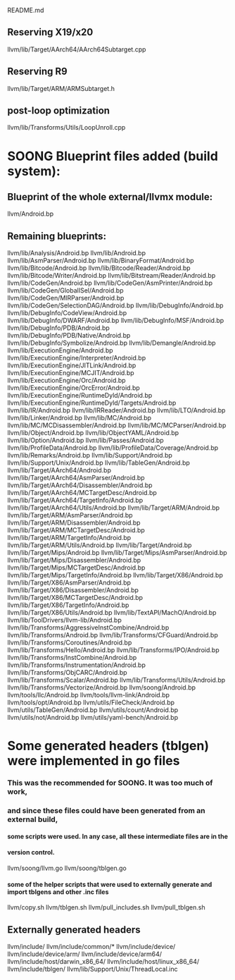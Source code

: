 README.md

## Reserving X19/x20
llvm/lib/Target/AArch64/AArch64Subtarget.cpp
## Reserving R9
llvm/lib/Target/ARM/ARMSubtarget.h

## post-loop optimization
llvm/lib/Transforms/Utils/LoopUnroll.cpp

# SOONG Blueprint files added (build system):

## Blueprint of the whole external/llvmx module:
llvm/Android.bp
## Remaining blueprints:
llvm/lib/Analysis/Android.bp
llvm/lib/Android.bp
llvm/lib/AsmParser/Android.bp
llvm/lib/BinaryFormat/Android.bp
llvm/lib/Bitcode/Android.bp
llvm/lib/Bitcode/Reader/Android.bp
llvm/lib/Bitcode/Writer/Android.bp
llvm/lib/Bitstream/Reader/Android.bp
llvm/lib/CodeGen/Android.bp
llvm/lib/CodeGen/AsmPrinter/Android.bp
llvm/lib/CodeGen/GlobalISel/Android.bp
llvm/lib/CodeGen/MIRParser/Android.bp
llvm/lib/CodeGen/SelectionDAG/Android.bp
llvm/lib/DebugInfo/Android.bp
llvm/lib/DebugInfo/CodeView/Android.bp
llvm/lib/DebugInfo/DWARF/Android.bp
llvm/lib/DebugInfo/MSF/Android.bp
llvm/lib/DebugInfo/PDB/Android.bp
llvm/lib/DebugInfo/PDB/Native/Android.bp
llvm/lib/DebugInfo/Symbolize/Android.bp
llvm/lib/Demangle/Android.bp
llvm/lib/ExecutionEngine/Android.bp
llvm/lib/ExecutionEngine/Interpreter/Android.bp
llvm/lib/ExecutionEngine/JITLink/Android.bp
llvm/lib/ExecutionEngine/MCJIT/Android.bp
llvm/lib/ExecutionEngine/Orc/Android.bp
llvm/lib/ExecutionEngine/OrcError/Android.bp
llvm/lib/ExecutionEngine/RuntimeDyld/Android.bp
llvm/lib/ExecutionEngine/RuntimeDyld/Targets/Android.bp
llvm/lib/IR/Android.bp
llvm/lib/IRReader/Android.bp
llvm/lib/LTO/Android.bp
llvm/lib/Linker/Android.bp
llvm/lib/MC/Android.bp
llvm/lib/MC/MCDisassembler/Android.bp
llvm/lib/MC/MCParser/Android.bp
llvm/lib/Object/Android.bp
llvm/lib/ObjectYAML/Android.bp
llvm/lib/Option/Android.bp
llvm/lib/Passes/Android.bp
llvm/lib/ProfileData/Android.bp
llvm/lib/ProfileData/Coverage/Android.bp
llvm/lib/Remarks/Android.bp
llvm/lib/Support/Android.bp
llvm/lib/Support/Unix/Android.bp
llvm/lib/TableGen/Android.bp
llvm/lib/Target/AArch64/Android.bp
llvm/lib/Target/AArch64/AsmParser/Android.bp
llvm/lib/Target/AArch64/Disassembler/Android.bp
llvm/lib/Target/AArch64/MCTargetDesc/Android.bp
llvm/lib/Target/AArch64/TargetInfo/Android.bp
llvm/lib/Target/AArch64/Utils/Android.bp
llvm/lib/Target/ARM/Android.bp
llvm/lib/Target/ARM/AsmParser/Android.bp
llvm/lib/Target/ARM/Disassembler/Android.bp
llvm/lib/Target/ARM/MCTargetDesc/Android.bp
llvm/lib/Target/ARM/TargetInfo/Android.bp
llvm/lib/Target/ARM/Utils/Android.bp
llvm/lib/Target/Android.bp
llvm/lib/Target/Mips/Android.bp
llvm/lib/Target/Mips/AsmParser/Android.bp
llvm/lib/Target/Mips/Disassembler/Android.bp
llvm/lib/Target/Mips/MCTargetDesc/Android.bp
llvm/lib/Target/Mips/TargetInfo/Android.bp
llvm/lib/Target/X86/Android.bp
llvm/lib/Target/X86/AsmParser/Android.bp
llvm/lib/Target/X86/Disassembler/Android.bp
llvm/lib/Target/X86/MCTargetDesc/Android.bp
llvm/lib/Target/X86/TargetInfo/Android.bp
llvm/lib/Target/X86/Utils/Android.bp
llvm/lib/TextAPI/MachO/Android.bp
llvm/lib/ToolDrivers/llvm-lib/Android.bp
llvm/lib/Transforms/AggressiveInstCombine/Android.bp
llvm/lib/Transforms/Android.bp
llvm/lib/Transforms/CFGuard/Android.bp
llvm/lib/Transforms/Coroutines/Android.bp
llvm/lib/Transforms/Hello/Android.bp
llvm/lib/Transforms/IPO/Android.bp
llvm/lib/Transforms/InstCombine/Android.bp
llvm/lib/Transforms/Instrumentation/Android.bp
llvm/lib/Transforms/ObjCARC/Android.bp
llvm/lib/Transforms/Scalar/Android.bp
llvm/lib/Transforms/Utils/Android.bp
llvm/lib/Transforms/Vectorize/Android.bp
llvm/soong/Android.bp
llvm/tools/llc/Android.bp
llvm/tools/llvm-link/Android.bp
llvm/tools/opt/Android.bp
llvm/utils/FileCheck/Android.bp
llvm/utils/TableGen/Android.bp
llvm/utils/count/Android.bp
llvm/utils/not/Android.bp
llvm/utils/yaml-bench/Android.bp

# Some generated headers (tblgen) were implemented in go files
### This was the recommended for SOONG. It was too much of work,
### and since these files could have been generated from an external build,
#### some scripts were used. In any case, all these intermediate files are in the 
#### version control.
llvm/soong/llvm.go
llvm/soong/tblgen.go

#### some of the helper scripts that were used to externally generate and import tblgens and other .inc files
llvm/copy.sh
llvm/tblgen.sh
llvm/pull_includes.sh
llvm/pull_tblgen.sh

## Externally generated headers
llvm/include/
llvm/include/common/*
llvm/include/device/
llvm/include/device/arm/
llvm/include/device/arm64/
llvm/include/host/darwin_x86_64/
llvm/include/host/linux_x86_64/
llvm/include/tblgen/
llvm/lib/Support/Unix/ThreadLocal.inc

